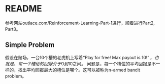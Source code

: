 # README

参考网站outlace.com/Reinforcement-Learning-Part-1进行，顺着进行Part2, Part3。

## Simple Problem
假设在赌场，一台10个槽的老虎机上写着“Play for free! Max payout is $10!”，也就是，每一个槽给的回报介于0到$10之间。
问题是，每一个槽位的平均回报是不一样的，找出平均回报最大的槽位是哪个。这可以被称为n-armed bandit problem。
